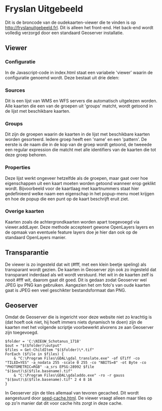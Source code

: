 # Fryslan Uitgebeeld
Dit is de broncode van de oudekaarten-viewer die te vinden is op <a href='http://fryslanuitgebeeld.frl'>http://fryslanuitgebeeld.frl</a>. Dit is alleen het front-end. Het back-end wordt volledig verzorgd door een standaard Geoserver installatie.

## Viewer

### Configuratie
In de Javascript-code in index.html staat een variabele 'viewer' waarin de configuratie genoemd wordt. Deze bestaat uit drie delen:

### Sources
Dit is een lijst van WMS en WFS servers die automatisch uitgelezen worden. Alle kaarten die een van de groepen uit 'groups' matcht, wordt getoond in de lijst met beschikbare kaarten.

### Groups
Dit zijn de groepen waarin de kaarten in de lijst met beschikbare kaarten worden gesorteerd. Iedere groep heeft een 'name' en een 'pattern'. De eerste is de naam die in de kop van de groep wordt getoond, de tweeede een regular expression die matcht met alle identifiers van de kaarten die tot deze groep behoren.

### Properties
Deze lijst werkt ongeveer hetzelfde als de groepen, maar gaat over hoe eigenschappen uit een kaart moeten worden getoond wanneer erop geklikt wordt. Bijvoorbeeld voor de kaartlaag met kaartnummers staat hier gedefinieerd welke naam een eigenschap in het popup-menu moet krijgen en hoe de popup die een punt op de kaart beschrijft eruit ziet.

### Overige kaarten
Kaarten zoals de achtergrondkaarten worden apart toegevoegd via viewer.addLayer. Deze methode accepteert gewone OpenLayers layers en de opmaak van eventuele feature layers doe je hier dan ook op de standaard OpenLayers manier.

## Transparantie
De viewer is zo ingesteld dat wit (#fff, met een klein beetje speling) als transparant wordt gezien. De kaarten in Geoserver zijn ook zo ingesteld dat transparant inderdaad als wit wordt verstuurd. Het wit in de kaarten zelf is nooit #fff wit, daarom gaat dit goed. Dit is gedaan zodat Geoserver wel JPEG ipv PNG kan gebruiken. Aangezien het om foto's van oude kaarten gaat is JPEG een veel geschikter bestandsformaat dan PNG.

## Geoserver
Omdat de Geoserver die is ingericht voor deze website niet zo krachtig is (dat hoeft ook niet, hij hoeft immers niets dynamisch te doen) zijn de kaarten met het volgende scriptje voorbewerkt alvorens ze aan Geoserver zijn toegevoegd.

```
$folder = 'C:\NIEUW_Schotanus_1718'
$out = "$($folder)\output"
$files = Get-ChildItem "$($folder)\*.tif"
ForEach ($file in $files) {
    & "C:\Program Files\GDAL\gdal_translate.exe" -of GTiff -co "TILED=YES" -a_nodata 255 -scale 0 255 -co "NBITS=8" -ot Byte -co "PHOTOMETRIC=RGB" -a_srs EPSG:28992 $file "$($out)\$($file.basename).tif"
    & "C:\Program Files\GDAL\gdaladdo.exe" -ro -r gauss "$($out)\$($file.basename).tif" 2 4 8 16
}
```

In Geoserver zijn de tiles allemaal van tevoren gecached. Dit wordt aangestuurd door [seed-cache.html](https://gist.github.com/jelmervdl/eb7cbed5d6042d2a9789fc20254aef42). De viewer vraagt alleen maar tiles op op zo'n manier dat dit voor cache hits zorgt in deze cache.
